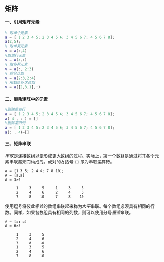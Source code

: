 ## 矩阵

#### 一、引用矩阵元素

```matlab
% 取单个元素
a = [ 1 2 3 4 5; 2 3 4 5 6; 3 4 5 6 7; 4 5 6 7 8];
a(2,5); 
% 取单列元素
v = a(:,4)
%取单行元素
v = a(4,:)
% 取多列元素
v = a(:, 2:3)
% 综合选取
v = a(2:3,2:4)
% 用数组多次选取
v = a([2,3,1],:)
```

#### 二、删除矩阵中的元素

```matlab
%删除第四行
a = [ 1 2 3 4 5; 2 3 4 5 6; 3 4 5 6 7; 4 5 6 7 8];
a( 4 , : ) = []
%删除第四列
a = [ 1 2 3 4 5; 2 3 4 5 6; 3 4 5 6 7; 4 5 6 7 8];
a(: , 4)=[]
```

#### 三、矩阵串联

*串联*是连接数组以便形成更大数组的过程。实际上，第一个数组是通过将其各个元素串联起来而构成的。成对的方括号 `[]` 即为串联运算符。

```
a = [1 3 5; 2 4 6; 7 8 10];
A = [a,a]
A = 3×6

     1     3     5     1     3     5
     2     4     6     2     4     6
     7     8    10     7     8    10
```

使用逗号将彼此相邻的数组串联起来称为*水平*串联。每个数组必须具有相同的行数。同样，如果各数组具有相同的列数，则可以使用分号*垂直*串联。

```
A = [a; a]
A = 6×3

     1     3     5
     2     4     6
     7     8    10
     1     3     5
     2     4     6
     7     8    10
```
